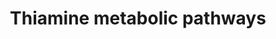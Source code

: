 ---
annotations:
- id: PW:0000033
  parent: classic metabolic pathway
  type: Pathway Ontology
  value: energy metabolic pathway
- id: PW:0000136
  parent: classic metabolic pathway
  type: Pathway Ontology
  value: thiamine metabolic pathway
authors:
- Youssefwalid
- Egonw
- DeSl
- IreneHemel
- MaintBot
- Fehrhart
- Finterly
citedin:
- link: PMC7982796
description: Thiamine is absorbed in the form of thiamine or thiamine monophosphate
  and transported through the plasma membrane by thiamine transporter 1 (THTR1) and
  thiamine transporter 2 (THTR2), which are encoded for by the genes SLC19A2 and SLC19A3,
  respectively. Upon cell entrance, thiamine undergoes pyrophosphorylation by thiamine
  pyrophosphokinase (TPK) to thiamine pyrophosphate (TPP). TPP is the active form
  of thiamine and serves as a cofactor of transketolase in the pentose phosphate pathway
  in the cytosol. TPP also functions as a cofactor for pyruvate, ketoglutarate and
  branched chain alpha-keto acid dehydrogenases in the mitochondrion after entrance
  via TPP transporter encoded by SLC25A19. This pathway was inspired by Chapter 15
  (Thiamine Disorders) of the book of Blau (ISBN 3642403360 (978-3642403361)).
last-edited: 2021-11-30
ndex: 66e6d509-8b6a-11eb-9e72-0ac135e8bacf
organisms:
- Homo sapiens
redirect_from:
- /index.php/Pathway:WP4297
- /instance/WP4297
- /instance/WP4297_rr124272
revision: r124272
schema-jsonld:
- '@context': https://schema.org/
  '@id': https://wikipathways.github.io/pathways/WP4297.html
  '@type': Dataset
  creator:
    '@type': Organization
    name: WikiPathways
  description: Thiamine is absorbed in the form of thiamine or thiamine monophosphate
    and transported through the plasma membrane by thiamine transporter 1 (THTR1)
    and thiamine transporter 2 (THTR2), which are encoded for by the genes SLC19A2
    and SLC19A3, respectively. Upon cell entrance, thiamine undergoes pyrophosphorylation
    by thiamine pyrophosphokinase (TPK) to thiamine pyrophosphate (TPP). TPP is the
    active form of thiamine and serves as a cofactor of transketolase in the pentose
    phosphate pathway in the cytosol. TPP also functions as a cofactor for pyruvate,
    ketoglutarate and branched chain alpha-keto acid dehydrogenases in the mitochondrion
    after entrance via TPP transporter encoded by SLC25A19. This pathway was inspired
    by Chapter 15 (Thiamine Disorders) of the book of Blau (ISBN 3642403360 (978-3642403361)).
  keywords:
  - Acetyl-CoA
  - BCKDK
  - Branched chain acylCoAs
  - Branched chain amino acids
  - Branched chain keto acid dehydrogenase E1
  - D-Glyceraldehyde 3-phosphate
  - D-Ribose 5-phosphate
  - DHAP
  - DNA
  - Glucose 1-phosphate
  - Glucose 6-phosphate
  - Glycerol 3-phosphate
  - OGDH
  - Oxaloacetate
  - Pyruvate dehydrogenase E1
  - SLC25A19
  - THTR1(SLC19A2)
  - THTR2(SLC19A3)
  - TKT
  - TPK1
  - TPP
  - Thiamine monophosphate (TMP)
  - Thiamine pyrophosphate(TPP)
  - alpha-ketoglutarate
  - citrate
  - isocitrate
  - phospholipids
  - pyruvate
  - serine
  - sphingolipids
  - succinate
  - thiamine
  license: CC0
  name: Thiamine metabolic pathways
seo: CreativeWork
title: Thiamine metabolic pathways
wpid: WP4297
---